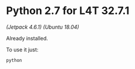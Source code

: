 # Python 2.7 for L4T 32.7.1

_(Jetpack 4.6.1) (Ubuntu 18.04)_

Already installed.

To use it just:
```bash
python
```





